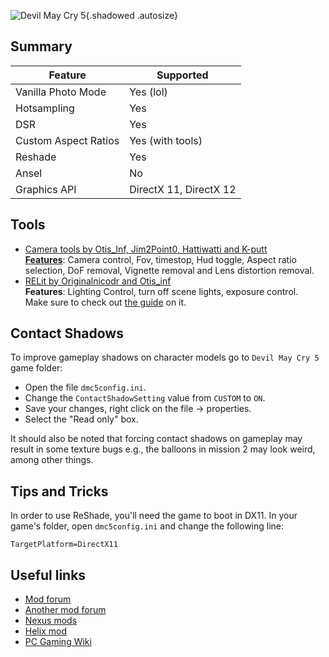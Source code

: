 ![Devil May Cry 5](Images\dmc5_header.png "Shot by Langgi"){.shadowed .autosize}

## Summary

Feature | Supported
--|--
Vanilla Photo Mode | Yes (lol)
Hotsampling | Yes
DSR | Yes
Custom Aspect Ratios | Yes (with tools)
Reshade | Yes
Ansel | No
Graphics API | DirectX 11, DirectX 12

 
## Tools

* [Camera tools by Otis_Inf, Jim2Point0, Hattiwatti and K-putt](https://www.patreon.com/Otis_Inf)  
**[Features](https://opm.fransbouma.com/Cameras/dmc5.htm)**: Camera control, Fov, timestop, Hud toggle, Aspect ratio selection, DoF removal, Vignette removal and Lens distortion removal.
* [RELit by Originalnicodr and Otis_inf](https://github.com/originalnicodr/RELit)  
**Features**: Lighting Control, turn off scene lights, exposure control.  
Make sure to check out [the guide](https://framedsc.com/GeneralGuides/relit.htm) on it.

## Contact Shadows

To improve gameplay shadows on character models go to `Devil May Cry 5` game folder:
 
* Open the file `dmc5config.ini`.
* Change the `ContactShadowSetting` value from `CUSTOM` to `ON`.
* Save your changes, right click on the file -> properties.
* Select the "Read only" box.

It should also be noted that forcing contact shadows on gameplay may result in some texture bugs e.g., the balloons in mission 2 may look weird, among other things.

## Tips and Tricks

In order to use ReShade, you'll need the game to boot in DX11. In your game's folder, open `dmc5config.ini` and change the following line:

```TargetPlatform=DirectX11```

## Useful links
* [Mod forum](https://infernalwarks.boards.net/)
* [Another mod forum ](https://residentevilmodding.boards.net/board/185/dmc-modification-releases)
* [Nexus mods](www.nexusmods.com/devilmaycry5/)
* [Helix mod](http://helixmod.blogspot.com/2019/03/devil-may-cry-5.html)
* [PC Gaming Wiki](https://pcgamingwiki.com/wiki/Devil_May_Cry_5)
